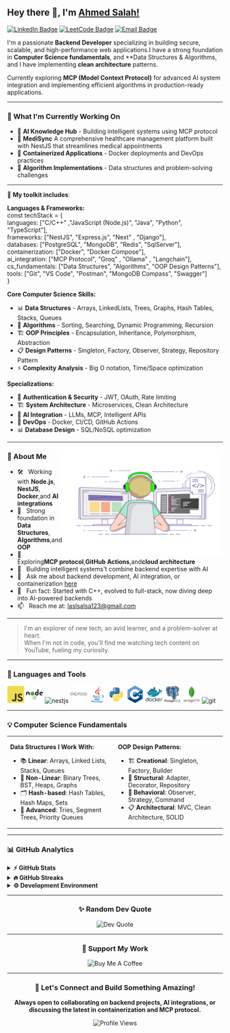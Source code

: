 ## Hey there 👋, I'm [Ahmed Salah!](https://github.com/a7medsa22)


[![LinkedIn Badge](https://img.shields.io/badge/-LinkedIn-0e76a8?style=flat-square&logo=Linkedin&logoColor=white)](https://www.linkedin.com/in/ahmed-salah-54822625a)
[![LeetCode Badge](https://img.shields.io/badge/-LeetCode-FFA116?style=flat-square&logo=LeetCode&logoColor=white)](https://leetcode.com/u/Ahmed5e)
[![Email Badge](https://img.shields.io/badge/-Email-c14438?style=flat-square&logo=Gmail&logoColor=white)](mailto:laslsalsa123@gmail.com)



I'm a passionate **Backend Developer** specializing in building secure, scalable, and high-performance web applications.I have a strong foundation in **Computer Science fundamentals**, and **Data Structures & Algorithms, and I have implementing **clean architecture** patterns.

Currently exploring **MCP (Model Context Protocol)** for advanced AI system integration and implementing efficient algorithms in production-ready applications.

---

### 🚀 What I'm Currently Working On

- 🤖 **AI Knowledge Hub** - Building intelligent systems using MCP protocol
- 🏥 **MediSync** A comprehensive healthcare management platform built with NestJS that streamlines medical appointments
- 🐳 **Containerized Applications** - Docker deployments and DevOps practices
- 🧮 **Algorithm Implementations** - Data structures and problem-solving challenges


---

🧰 **My toolkit includes**:

**Languages & Frameworks:**                                       
const techStack = {                                          
languages: ["C/C++" ,"JavaScript (Node.js)", "Java", "Python", "TypeScript"],            
frameworks: ["NestJS", "Express.js", "Next" , "Django"],                 
databases: ["PostgreSQL", "MongoDB", "Redis", "SqlServer"],           
containerization: ["Docker", "Docker Compose"],          
ai_integration: ["MCP Protocol", "Groq" , "Ollama" , "Langchain"], 
cs_fundamentals: ["Data Structures", "Algorithms", "OOP Design Patterns"],                                                      
tools: ["Git", "VS Code", "Postman", "MongoDB Compass", "Swagger"]             
}


**Core Computer Science Skills:**
- 📊 **Data Structures** - Arrays, LinkedLists, Trees, Graphs, Hash Tables, Stacks, Queues
- 🧮 **Algorithms** - Sorting, Searching, Dynamic Programming, Recursion
- 🏗️ **OOP Principles** - Encapsulation, Inheritance, Polymorphism, Abstraction
- 📋 **Design Patterns** - Singleton, Factory, Observer, Strategy, Repository Pattern
- ⚡ **Complexity Analysis** - Big O notation, Time/Space optimization

**Specializations:**
- 🔐 **Authentication & Security** - JWT, OAuth, Rate limiting
- 🏗️ **System Architecture** - Microservices, Clean Architecture
- 🤖 **AI Integration** - LLMs, MCP, Intelligent APIs
- 🐳 **DevOps** - Docker, CI/CD, GitHub Actions
- 📊 **Database Design** - SQL/NoSQL optimization

---

<img align="right" height="250" width="375" alt="coder gif" src="https://raw.githubusercontent.com/devSouvik/devSouvik/master/gif3.gif" />

### 🎯 About Me

- 🛠️ &nbsp; Working with **Node.js**, **NestJS**, **Docker**,and **AI integrations**
- 🧮 &nbsp; Strong foundation in **Data Structures**, **Algorithms**,and **OOP**
- 🚀 &nbsp; Exploring**MCP protocol**,**GitHub Actions**,and**cloud architecture**  
- 🤖 &nbsp; Building intelligent systems't combine backend expertise with AI
- 💬 &nbsp; Ask me about backend development, AI integration, or containerization [here](https://github.com/a7medsa22/a7medsa22/issues)
- 👾 &nbsp; Fun fact: Started with C++, evolved to full-stack, now diving deep into AI-powered backends
- 📫 &nbsp; Reach me at: [laslsalsa123@gmail.com](mailto:laslsalsa123@gmail.com)

---

> I'm an explorer of new tech, an avid learner, and a problem-solver at heart.  
> When I'm not in code, you'll find me watching tech content on YouTube, fueling my curiosity.

---



### 🎨 Languages and Tools


<p align="left">
<img src="https://raw.githubusercontent.com/devicons/devicon/master/icons/javascript/javascript-original.svg" alt="javascript" width="40" height="40"/>
<img src="https://raw.githubusercontent.com/devicons/devicon/master/icons/nodejs/nodejs-original-wordmark.svg" alt="nodejs" width="40" height="40"/>
<img src="https://nestjs.com/img/logo-small.svg" alt="nestjs" width="40" height="40"/>
<img src="https://raw.githubusercontent.com/devicons/devicon/master/icons/express/express-original-wordmark.svg" alt="express" width="40" height="40"/>
<img src="https://raw.githubusercontent.com/devicons/devicon/master/icons/java/java-original.svg" alt="java" width="40" height="40"/>
<img src="https://raw.githubusercontent.com/devicons/devicon/master/icons/python/python-original.svg" alt="python" width="40" height="40"/>
<img src="https://raw.githubusercontent.com/devicons/devicon/master/icons/cplusplus/cplusplus-original.svg" alt="cplusplus" width="40" height="40"/>
<img src="https://raw.githubusercontent.com/devicons/devicon/master/icons/docker/docker-original-wordmark.svg" alt="docker" width="40" height="40"/>
<img src="https://raw.githubusercontent.com/devicons/devicon/master/icons/postgresql/postgresql-original-wordmark.svg" alt="postgresql" width="40" height="40"/>
<img src="https://raw.githubusercontent.com/devicons/devicon/master/icons/mongodb/mongodb-original-wordmark.svg" alt="mongodb" width="40" height="40"/>
<img src="https://www.vectorlogo.zone/logos/git-scm/git-scm-icon.svg" alt="git" width="40" height="40"/>
</p>

---

### 💡 Computer Science Fundamentals

<table>
<tr>
<td valign="top" width="50%">

**Data Structures I Work With:**
- 📚 **Linear**: Arrays, Linked Lists, Stacks, Queues
- 🌳 **Non-Linear**: Binary Trees, BST, Heaps, Graphs
- 🗂️ **Hash-based**: Hash Tables, Hash Maps, Sets
- 🔧 **Advanced**: Tries, Segment Trees, Priority Queues

</td>
<td valign="top" width="50%">

**OOP Design Patterns:**
- 🏗️ **Creational**: Singleton, Factory, Builder
- 🔗 **Structural**: Adapter, Decorator, Repository
- 🎯 **Behavioral**: Observer, Strategy, Command
- 📋 **Architectural**: MVC, Clean Architecture, SOLID

</td>
</tr>
</table>

---


### 📊 GitHub Analytics

<details>
 <summary><b>⚡ GitHub Stats</b></summary>
<p align="center">
  <!-- Stats card -->
  <img
    src="https://github-readme-stats.vercel.app/api?username=a7medsa22&show_icons=true&hide_border=true&include_all_commits=true&theme=tokyonight&cache_seconds=1800&v=1"
    alt="GitHub Stats"
    height="180"
  />
</p>

<p align="center">
  <!-- Top languages -->
  <img
    src="https://github-readme-stats.vercel.app/api/top-langs/?username=a7medsa22&layout=compact&langs_count=8&hide_border=true&theme=tokyonight&cache_seconds=1800&v=1"
    alt="Top Languages"
    height="180"
  />
</p>
</details>


<details>
  <summary><b>🔥 GitHub Streaks</b></summary>
  <br />
  <p align="center">
    <img height="180em" src="https://github-readme-streak-stats.herokuapp.com/?user=a7medsa22&hide_border=true&theme=tokyonight" />
  </p>
</details>


<details>
  <summary><b>⚙️ Development Environment</b></summary>
  <ul>
    <li><b>OS:</b> Windows 11, Ubuntu (Docker containers)</li>
    <li><b>Containerization:</b> Docker, Docker Compose</li>
    <li><b>Editor:</b> VS Code with essential extensions</li>
    <li><b>Algorithm Practice:</b> LeetCode, HackerRank, CodeForces</li>
    <li><b>Database Tools:</b> MongoDB Compass, pgAdmin, Redis CLI</li>
    <li><b>API Testing:</b> Postman, Thunder Client</li>
    <li><b>AI Tools:</b> OpenAI Playground, MCP clients</li>
    <li><b>Version Control:</b> Git CLI, GitHub Desktop</li>
    <li><b>Learning:</b> YouTube Tech Channels, Dev.to, Algorithm books</li>
  </ul>
</details>


---

<h3 align="center">✨ Random Dev Quote</h3>
<p align="center">
  <img src="https://quotes-github-readme.vercel.app/api?type=horizontal&theme=tokyonight" alt="Dev Quote" />
</p>

---

<h3 align="center">💝 Support My Work</h3>
<p align="center">
    <img src="https://cdn.buymeacoffee.com/buttons/v2/default-yellow.png" alt="Buy Me A Coffee" height="60px" width="217px">
</p>

---

<div align="center">

### 🤝 Let's Connect and Build Something Amazing!

**Always open to collaborating on backend projects, AI integrations, or discussing the latest in containerization and MCP protocol.**

![Profile Views](https://komarev.com/ghpvc/?username=a7medsa22&color=blue&style=flat)
